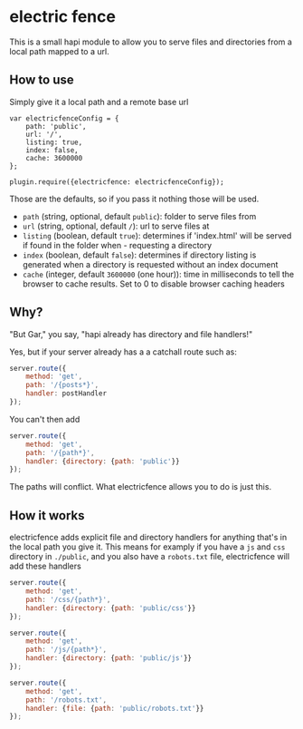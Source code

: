 # electric fence

This is a small hapi module to allow you to serve files and directories
from a local path mapped to a url.

## How to use

Simply give it a local path and a remote base url

```
var electricfenceConfig = {
    path: 'public',
    url: '/',
    listing: true,
    index: false,
    cache: 3600000
};

plugin.require({electricfence: electricfenceConfig});
```
Those are the defaults, so if you pass it nothing those will be used.

- ``path`` (string, optional, default ``public``): folder to serve files from
- ``url`` (string, optional, default ``/``): url to serve files at
- ``listing`` (boolean, default ``true``): determines if 'index.html' will be served if found in the folder when - requesting a directory
- ``index`` (boolean, default ``false``): determines if directory listing is generated when a directory is requested without an index document
- ``cache`` (integer, default ``3600000`` (one hour)): time in milliseconds to tell the browser to cache results. Set to 0 to disable browser caching headers

## Why?

"But Gar," you say, "hapi already has directory and file handlers!"

Yes, but if your server already has a a catchall route such as:

```javascript
server.route({
    method: 'get',
    path: '/{posts*}',
    handler: postHandler
});
```

You can't then add

```javascript
server.route({
    method: 'get',
    path: '/{path*}',
    handler: {directory: {path: 'public'}}
});
```

The paths will conflict.  What electricfence allows you to do is just this.

## How it works

electricfence adds explicit file and directory handlers for anything that's in the local path you give it.  This means for examply if you have a ``js`` and ``css`` directory in ``./public``, and you also have a ``robots.txt`` file, electricfence will add these handlers


```javascript
server.route({
    method: 'get',
    path: '/css/{path*}',
    handler: {directory: {path: 'public/css'}}
});

server.route({
    method: 'get',
    path: '/js/{path*}',
    handler: {directory: {path: 'public/js'}}
});

server.route({
    method: 'get',
    path: '/robots.txt',
    handler: {file: {path: 'public/robots.txt'}}
});
```
